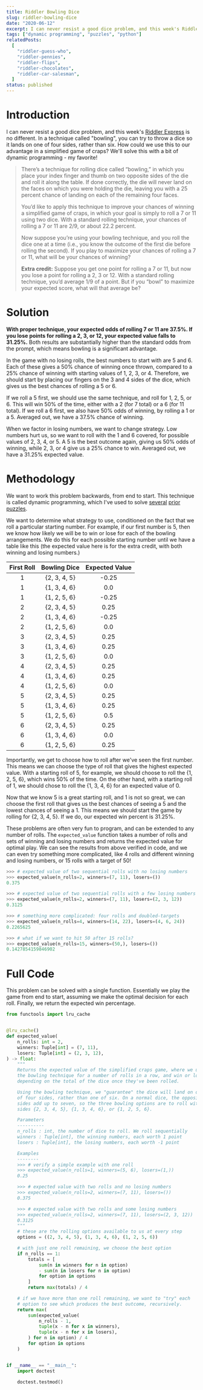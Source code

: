 ```yaml
---
title: Riddler Bowling Dice
slug: riddler-bowling-dice
date: "2020-06-12"
excerpt: I can never resist a good dice problem, and this week's Riddler Express is no different. In a technique called "bowling", you can try to throw a dice so it lands on one of four sides, rather than six. How could we use this to our advantage in a simplified game of craps? We'll solve this with a bit of dynamic programming - my favorite!
tags: ["dynamic programming", "puzzles", "python"]
relatedPosts:
  [
    "riddler-guess-who",
    "riddler-pennies",
    "riddler-flips",
    "riddler-chocolates",
    "riddler-car-salesman",
  ]
status: published
---
```


# Introduction

I can never resist a good dice problem, and this week's <a href="https://fivethirtyeight.com/features/how-long-will-the-bacterial-colony-last/">Riddler Express</a> is no different. In a technique called "bowling", you can try to throw a dice so it lands on one of four sides, rather than six. How could we use this to our advantage in a simplified game of craps? We'll solve this with a bit of dynamic programming - my favorite!

<blockquote>
There’s a technique for rolling dice called “bowling,” in which you place your index finger and thumb on two opposite sides of the die and roll it along the table. If done correctly, the die will never land on the faces on which you were holding the die, leaving you with a 25 percent chance of landing on each of the remaining four faces.

You’d like to apply this technique to improve your chances of winning a simplified game of craps, in which your goal is simply to roll a 7 or 11 using two dice. With a standard rolling technique, your chances of rolling a 7 or 11 are 2/9, or about 22.2 percent.

Now suppose you’re using your bowling technique, and you roll the dice one at a time (i.e., you know the outcome of the first die before rolling the second). If you play to maximize your chances of rolling a 7 or 11, what will be your chances of winning?

**Extra credit:** Suppose you get one point for rolling a 7 or 11, but now you lose a point for rolling a 2, 3 or 12. With a standard rolling technique, you’d average 1/9 of a point. But if you “bowl” to maximize your expected score, what will that average be?

</blockquote>

# Solution

**With proper technique, your expected odds of rolling 7 or 11 are 37.5%. If you lose points for rolling a 2, 3, or 12, your expected value falls to 31.25%.** Both results are substantially higher than the standard odds from the prompt, which means bowling is a significant advantage.

In the game with no losing rolls, the best numbers to start with are 5 and 6. Each of these gives a 50% chance of winning once thrown, compared to a 25% chance of winning with starting values of 1, 2, 3, or 4. Therefore, we should start by placing our fingers on the 3 and 4 sides of the dice, which gives us the best chances of rolling a 5 or 6.

If we roll a 5 first, we should use the same technique, and roll for 1, 2, 5, or 6. This will win 50% of the time, either with a 2 (for 7 total) or a 6 (for 11 total). If we roll a 6 first, we also have 50% odds of winning, by rolling a 1 or a 5. Averaged out, we have a 37.5% chance of winning.

When we factor in losing numbers, we want to change strategy. Low numbers hurt us, so we want to roll with the 1 and 6 covered, for possible values of 2, 3, 4, or 5. A 5 is the best outcome again, giving us 50% odds of winning, while 2, 3, or 4 give us a 25% chance to win. Averaged out, we have a 31.25% expected value.

# Methodology

We want to work this problem backwards, from end to start. This technique is called dynamic programming, which I've used to solve <a href="/riddler-guess-who">several</a> <a href="/riddler-pennies">prior</a> <a href="/riddler-flips">puzzles</a>.

We want to determine what strategy to use, conditioned on the fact that we roll a particular starting number. For example, if our first number is 5, then we know how likely we will be to win or lose for each of the bowling arrangements. We do this for each possible starting number until we have a table like this (the expected value here is for the extra credit, with both winning and losing numbers.)

| First Roll | Bowling Dice | Expected Value |
| :--------: | :----------: | :------------: |
|     1      | {2, 3, 4, 5} |     -0.25      |
|     1      | {1, 3, 4, 6} |      0.0       |
|     1      | {1, 2, 5, 6} |     -0.25      |
|     2      | {2, 3, 4, 5} |      0.25      |
|     2      | {1, 3, 4, 6} |     -0.25      |
|     2      | {1, 2, 5, 6} |      0.0       |
|     3      | {2, 3, 4, 5} |      0.25      |
|     3      | {1, 3, 4, 6} |      0.25      |
|     3      | {1, 2, 5, 6} |      0.0       |
|     4      | {2, 3, 4, 5} |      0.25      |
|     4      | {1, 3, 4, 6} |      0.25      |
|     4      | {1, 2, 5, 6} |      0.0       |
|     5      | {2, 3, 4, 5} |      0.25      |
|     5      | {1, 3, 4, 6} |      0.25      |
|     5      | {1, 2, 5, 6} |      0.5       |
|     6      | {2, 3, 4, 5} |      0.25      |
|     6      | {1, 3, 4, 6} |      0.0       |
|     6      | {1, 2, 5, 6} |      0.25      |

Importantly, we get to choose how to roll after we've seen the first number. This means we can choose the type of roll that gives the highest expected value. With a starting roll of 5, for example, we should choose to roll the {1, 2, 5, 6}, which wins 50% of the time. On the other hand, with a starting roll of 1, we should chose to roll the {1, 3, 4, 6} for an expected value of 0.

Now that we know 5 is a great starting roll, and 1 is not so great, we can choose the first roll that gives us the best chances of seeing a 5 and the lowest chances of seeing a 1. This means we should start the game by rolling for {2, 3, 4, 5}. If we do, our expected win percent is 31.25%.

These problems are often very fun to program, and can be extended to any number of rolls. The `expected_value` function takes a number of rolls and sets of winning and losing numbers and returns the expected value for optimal play. We can see the results from above verified in code, and we can even try something more complicated, like 4 rolls and different winning and losing numbers, or 15 rolls with a target of 50!

```python
>>> # expected value of two sequential rolls with no losing numbers
>>> expected_value(n_rolls=2, winners=(7, 11), losers=())
0.375

>>> # expected value of two sequential rolls with a few losing numbers
>>> expected_value(n_rolls=2, winners=(7, 11), losers=(2, 3, 12))
0.3125

>>> # something more complicated: four rolls and doubled-targets
>>> expected_value(n_rolls=4, winners=(14, 22), losers=(4, 6, 24))
0.2265625

>>> # what if we want to hit 50 after 15 rolls?
>>> expected_value(n_rolls=15, winners=(50,), losers=())
0.1427854159846902
```

# Full Code

This problem can be solved with a single function. Essentially we play the game from end to start, assuming we make the optimal decision for each roll. Finally, we return the expected win percentage.

```python
from functools import lru_cache


@lru_cache()
def expected_value(
    n_rolls: int = 2,
    winners: Tuple[int] = (7, 11),
    losers: Tuple[int] = (2, 3, 12),
) -> float:
    """
    Returns the expected value of the simplified craps game, where we use
    the bowling technique for a number of rolls in a row, and win or lose
    depending on the total of the dice once they've been rolled.

    Using the bowling technique, we "guarantee" the dice will land on one
    of four sides, rather than one of six. On a normal dice, the opposite
    sides add up to seven, so the three bowling options are to roll with
    sides {2, 3, 4, 5}, {1, 3, 4, 6}, or {1, 2, 5, 6}.

    Parameters
    ----------
    n_rolls : int, the number of dice to roll. We roll sequentially
    winners : Tuple[int], the winning numbers, each worth 1 point
    losers : Tuple[int], the losing numbers, each worth -1 point

    Examples
    --------
    >>> # verify a simple example with one roll
    >>> expected_value(n_rolls=1, winners=(5, 6), losers=(1,))
    0.25

    >>> # expected value with two rolls and no losing numbers
    >>> expected_value(n_rolls=2, winners=(7, 11), losers=())
    0.375

    >>> # expected value with two rolls and some losing numbers
    >>> expected_value(n_rolls=2, winners=(7, 11), losers=(2, 3, 12))
    0.3125
    """
    # these are the rolling options available to us at every step
    options = ((2, 3, 4, 5), (1, 3, 4, 6), (1, 2, 5, 6))

    # with just one roll remaining, we choose the best option
    if n_rolls == 1:
        totals = [
            sum(n in winners for n in option)
            - sum(n in losers for n in option)
            for option in options
        ]
        return max(totals) / 4

    # if we have more than one roll remaining, we want to "try" each
    # option to see which produces the best outcome, recursively.
    return max(
        sum(expected_value(
            n_rolls - 1,
            tuple(x - n for x in winners),
            tuple(x - n for x in losers),
        ) for n in option) / 4
        for option in options
    )


if __name__ == "__main__":
    import doctest

    doctest.testmod()
```
